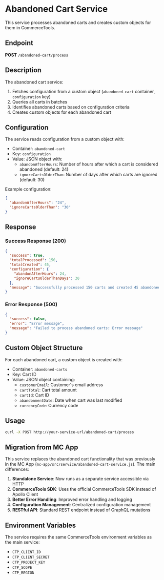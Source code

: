# Abandoned Cart Service

This service processes abandoned carts and creates custom objects for them in CommerceTools.

## Endpoint

**POST** `/abandoned-cart/process`

## Description

The abandoned cart service:
1. Fetches configuration from a custom object (`abandoned-cart` container, `configuration` key)
2. Queries all carts in batches
3. Identifies abandoned carts based on configuration criteria
4. Creates custom objects for each abandoned cart

## Configuration

The service reads configuration from a custom object with:
- Container: `abandoned-cart`
- Key: `configuration`
- Value: JSON object with:
  - `abandonAfterHours`: Number of hours after which a cart is considered abandoned (default: 24)
  - `ignoreCartsOlderThan`: Number of days after which carts are ignored (default: 30)

Example configuration:
```json
{
  "abandonAfterHours": "24",
  "ignoreCartsOlderThan": "30"
}
```

## Response

### Success Response (200)
```json
{
  "success": true,
  "totalProcessed": 150,
  "totalCreated": 45,
  "configuration": {
    "abandonAfterHours": 24,
    "ignoreCartsOlderThanDays": 30
  },
  "message": "Successfully processed 150 carts and created 45 abandoned cart records..."
}
```

### Error Response (500)
```json
{
  "success": false,
  "error": "Error message",
  "message": "Failed to process abandoned carts: Error message"
}
```

## Custom Object Structure

For each abandoned cart, a custom object is created with:
- Container: `abandoned-carts`
- Key: Cart ID
- Value: JSON object containing:
  - `customerEmail`: Customer's email address
  - `cartTotal`: Cart total amount
  - `cartId`: Cart ID
  - `abandonmentDate`: Date when cart was last modified
  - `currencyCode`: Currency code

## Usage

```bash
curl -X POST http://your-service-url/abandoned-cart/process
```

## Migration from MC App

This service replaces the abandoned cart functionality that was previously in the MC App (`mc-app/src/service/abandoned-cart-service.js`). The main differences:

1. **Standalone Service**: Now runs as a separate service accessible via HTTP
2. **CommerceTools SDK**: Uses the official CommerceTools SDK instead of Apollo Client
3. **Better Error Handling**: Improved error handling and logging
4. **Configuration Management**: Centralized configuration management
5. **RESTful API**: Standard REST endpoint instead of GraphQL mutations

## Environment Variables

The service requires the same CommerceTools environment variables as the main service:
- `CTP_CLIENT_ID`
- `CTP_CLIENT_SECRET`
- `CTP_PROJECT_KEY`
- `CTP_SCOPE`
- `CTP_REGION`
